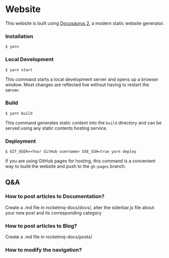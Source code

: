 # Website

This website is built using [Docusaurus 2](https://docusaurus.io/), a modern static website generator.

### Installation

```
$ yarn
```

### Local Development

```
$ yarn start
```

This command starts a local development server and opens up a browser window. Most changes are reflected live without having to restart the server.

### Build

```
$ yarn build
```

This command generates static content into the `build` directory and can be served using any static contents hosting service.

### Deployment

```
$ GIT_USER=<Your GitHub username> USE_SSH=true yarn deploy
```

If you are using GitHub pages for hosting, this command is a convenient way to build the website and push to the `gh-pages` branch.



## Q&A

### How to post articles to **Documentation**?

Create a .md file in rocketmq-docs/docs/, alter the siderbar.js file about your new post and its corresponding category

### How to post articles to **Blog**?

Create a .md file in rocketmq-docs/posts/

### How to modify the navigation?

